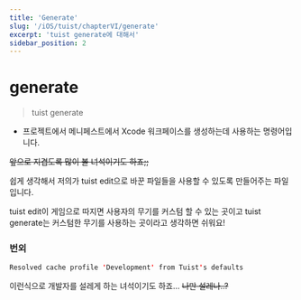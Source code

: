 ```yaml
---
title: 'Generate'
slug: '/iOS/tuist/chapterVI/generate'
excerpt: 'tuist generate에 대해서'
sidebar_position: 2
---
```


# generate
> tuist generate
> 
- 프로젝트에서 메니페스트에서 Xcode 워크페이스를 생성하는데 사용하는 명령어입니다.

~~앞으로 지겹도록 많이 볼 녀석이기도 하죠;;~~

쉽게 생각해서 저의가 tuist edit으로 바꾼 파일들을 사용할 수 있도록 만들어주는 파일 입니다.

tuist edit이 게임으로 따지면 사용자의 무기를 커스텀 할 수 있는 곳이고 tuist generate는 커스텀한 무기를 사용하는 곳이라고 생각하면 쉬워요!

### 번외

```swift
Resolved cache profile 'Development' from Tuist's defaults
```

이런식으로 개발자를 설레게 하는 녀석이기도 하죠…
~~나만 설레나..?~~
